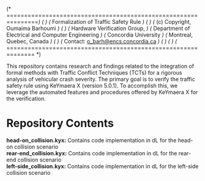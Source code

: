 (* ===============================================================*)
(*                                                                *)
(*            Formalization of Traffic Safety Rule                *)
(*                                                                *)
(*              (c) Copyright, Oumaima Barhoumi                   *)
(*                                                                *)
(*                   Hardware Verification Group,                 *)
(*         Department of Electrical and Computer Engineering      *)
(*                       Concordia University                     *) 
(*                    Montreal, Quebec, Canada                    *)
(*                                                                *)
(*           Contact:   <o_barh@encs.concordia.ca>                *) 
(*                                                                *)
(*                                                                *)
(* ============================================================== *)

This repository contains research and findings related to the integration of formal methods with Traffic Conflict Techniques (TCTs) for a rigorous analysis of vehicular crash severity. The primary goal is to verify the traffic safety rule using KeYmaera X (version 5.0.1). To accomplish this, we leverage the automated features and procedures offered by KeYmaera X for the verification.

# Repository Contents
**head-on_collision.kyx:** Contains code implementation in dL for the head-on collision scenario      
**rear-end_collision.kyx:** Contains code implementation in dL for the rear-end collision scenario       
**left-side_collision.kyx:** Contains code implementation in dL for the left-side collision scenario

